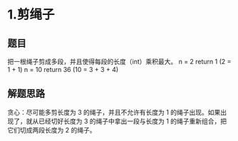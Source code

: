 # 1.剪绳子
## 题目
把一根绳子剪成多段，并且使得每段的长度（int）乘积最大。
n = 2
return 1 (2 = 1 + 1)
n = 10
return 36 (10 = 3 + 3 + 4)

## 解题思路
贪心：尽可能多剪长度为 3 的绳子，并且不允许有长度为 1 的绳子出现。如果出现了，就从已经切好长度为 3 的绳子中拿出一段与长度为 1 的绳子重新组合，把它们切成两段长度为 2 的绳子。
